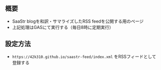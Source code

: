 ## 概要
- SaaStr blogを和訳・サマライズしたRSS feedを公開する用のページ
- 上記処理はGASにて実行する（毎日8時に定期実行）

## 設定方法
- `https://42k310.github.io/saastr-feed/index.xml` をRSSフィードとして登録する
